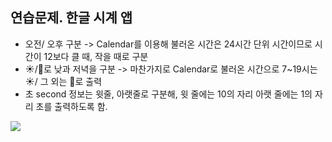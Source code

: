 ## 연습문제. 한글 시계 앱

* 오전/ 오후 구분 -> Calendar를 이용해 불러온 시간은 24시간 단위 시간이므로 시간이 12보다 클 때, 작을 때로 구분
* ☀️/🌙로 낮과 저녁을 구분 -> 마찬가지로 Calendar로 불러온 시간으로 7~19시는 ☀️/ 그 외는 🌙로 출력
* 초 second 정보는 윗줄, 아랫줄로 구분해, 윗 줄에는 10의 자리 아랫 줄에는 1의 자리 초를 출력하도록 함.

<img src="https://ifh.cc/g/MvYpZR.gif" align="left">